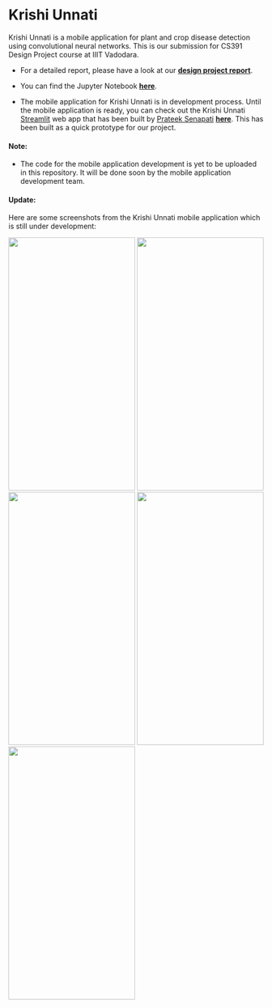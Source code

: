 # Krishi Unnati
Krishi Unnati is a mobile application for plant and crop disease detection using convolutional neural networks. This is our submission for CS391 Design Project course at IIIT Vadodara.

* For a detailed report, please have a look at our **[design project report](https://github.com/prateek-senapati/krishi-unnati/blob/main/CS391_Design_Project_Report_Krishi_Unnati.pdf)**.

* You can find the Jupyter Notebook **[here](https://github.com/prateek-senapati/krishi-unnati/blob/main/Krishi_Unnati.ipynb)**.

* The mobile application for Krishi Unnati is in development process. Until the mobile application is ready, you can check out the Krishi Unnati [Streamlit](https://www.streamlit.io/) web app that has been built by [Prateek Senapati](https://github.com/prateek-senapati) **[here](https://github.com/prateek-senapati/krishi-unnati-streamlit)**. This has been built as a quick prototype for our project.

#### Note:

* The code for the mobile application development is yet to be uploaded in this repository. It will be done soon by the mobile application development team.

#### Update:

Here are some screenshots from the Krishi Unnati mobile application which is still under development:

<img src="https://github.com/prateek-senapati/krishi-unnati/blob/main/screenshots/image1.jpeg" width="250" height="500"> <img src="https://github.com/prateek-senapati/krishi-unnati/blob/main/screenshots/image2.jpeg" width="250" height="500"> <img src="https://github.com/prateek-senapati/krishi-unnati/blob/main/screenshots/image3.jpeg" width="250" height="500"> <img src="https://github.com/prateek-senapati/krishi-unnati/blob/main/screenshots/image4.jpeg" width="250" height="500"> <img src="https://github.com/prateek-senapati/krishi-unnati/blob/main/screenshots/image5.jpeg" width="250" height="500">
